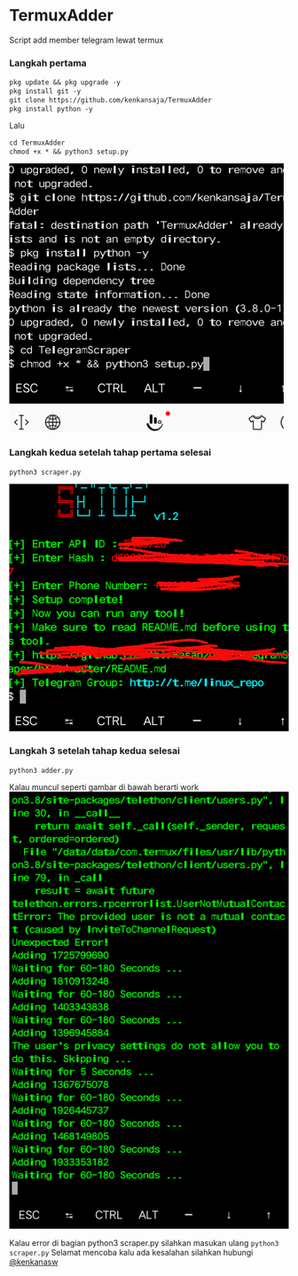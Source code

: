 # TermuxAdder
Script add member telegram lewat termux

### Langkah pertama

```
pkg update && pkg upgrade -y
pkg install git -y
git clone https://github.com/kenkansaja/TermuxAdder
pkg install python -y
```
Lalu
```
cd TermuxAdder
chmod +x * && python3 setup.py
```
<img src="file/1.png"/>

### Langkah kedua setelah tahap pertama selesai

```
python3 scraper.py
```
<img src="file/2.png"/>

### Langkah 3 setelah tahap kedua selesai

```
python3 adder.py
```
Kalau muncul seperti gambar di bawah berarti work
<img src="file/3.png"/>

Kalau error di bagian python3 scraper.py silahkan masukan ulang `python3 scraper.py`
Selamat mencoba kalu ada kesalahan silahkan hubungi
[@kenkanasw](t.me/kenkanasw)


